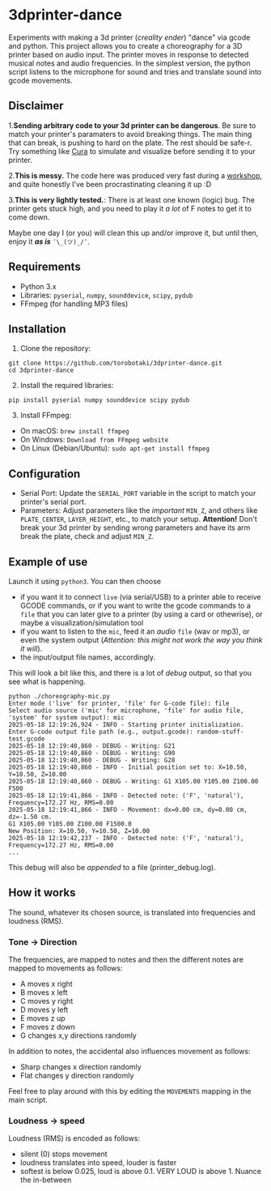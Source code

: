 # 3dprinter-dance
Experiments with making a 3d printer (_creality ender_) "dance" via gcode and python. 
This project allows you to create a choreography for a 3D printer based on audio input. The printer moves in response to detected musical notes and audio frequencies.
In the simplest version, the python script listens to the microphone for sound and tries and translate sound into gcode movements. 

## Disclaimer
1.**Sending arbitrary code to your 3d printer can be dangerous**. Be sure to match your printer's paramaters to avoid breaking things. The main thing that can break, is pushing to hard on the plate. The rest should be safe-r. Try something like [Cura](https://ultimaker.com/software/ultimaker-cura/) to simulate and visualize before sending it to your printer. 

2.**This is messy.** The code here was produced very fast during a [workshop](https://www.instagram.com/p/DFBHI3SumZL/), and quite honestly I've been procrastinating cleaning it up :D

3.**This is very lightly tested.**: There is at least one known (logic) bug. The printer gets stuck high, and you need to play it *a lot* of F notes to get it to come down. 

Maybe one day I (or you) will clean this up and/or improve it, but until then, enjoy it **_as is_**  ```¯\_(ツ)_/¯```.


## Requirements
* Python 3.x
* Libraries: ```pyserial```, ```numpy```, ```sounddevice```, ```scipy```, ```pydub```
* FFmpeg (for handling MP3 files)


## Installation

1. Clone the repository:

```
git clone https://github.com/torobotaki/3dprinter-dance.git
cd 3dprinter-dance
```

2. Install the required libraries:

```
pip install pyserial numpy sounddevice scipy pydub
```

3. Install FFmpeg:

* On macOS: ```brew install ffmpeg ```
* On Windows: ```Download from FFmpeg website ```
* On Linux (Debian/Ubuntu): ```sudo apt-get install ffmpeg ```

## Configuration

* Serial Port: Update the ```SERIAL_PORT``` variable in the script to match your printer's serial port.
* Parameters: Adjust parameters like  the *important* ```MIN_Z```, and others like ```PLATE_CENTER```, ```LAYER_HEIGHT```, etc., to match your setup. **Attention!** Don't break your 3d printer by sending wrong parameters and have its arm break the plate, check and adjust ```MIN_Z```.


## Example of use
Launch it using ```python3```. You can then choose 
* if you want it to connect ```live``` (via serial/USB) to a printer able to receive GCODE commands, or if you want to write the gcode commands to a ```file``` that you can later give to a printer (by using a card or othewrise), or maybe a visualization/simulation tool 
* if you want to listen to the ```mic```, feed it an _audio_ ```file``` (wav or mp3), or even the system output (_Attention: this might not work the way you think it will_).
* the input/output file names, accordingly.

This will look a bit like this, and there is a lot of _debug_ output, so that you see what is happening. 

	python ./choreography-mic.py
	Enter mode ('live' for printer, 'file' for G-code file): file
	Select audio source ('mic' for microphone, 'file' for audio file, 'system' for system output): mic
	2025-05-18 12:19:26,924 - INFO - Starting printer initialization.
	Enter G-code output file path (e.g., output.gcode): random-stuff-test.gcode
	2025-05-18 12:19:40,860 - DEBUG - Writing: G21
	2025-05-18 12:19:40,860 - DEBUG - Writing: G90
	2025-05-18 12:19:40,860 - DEBUG - Writing: G28
	2025-05-18 12:19:40,860 - INFO - Initial position set to: X=10.50, Y=10.50, Z=10.00
	2025-05-18 12:19:40,860 - DEBUG - Writing: G1 X105.00 Y105.00 Z100.00 F500
	2025-05-18 12:19:41,866 - INFO - Detected note: ('F', 'natural'), Frequency=172.27 Hz, RMS=0.00
	2025-05-18 12:19:41,866 - INFO - Movement: dx=0.00 cm, dy=0.00 cm, dz=-1.50 cm.
	G1 X105.00 Y105.00 Z100.00 F1500.0
	New Position: X=10.50, Y=10.50, Z=10.00
	2025-05-18 12:19:42,237 - INFO - Detected note: ('F', 'natural'), Frequency=172.27 Hz, RMS=0.00
	...
 

This debug will also be *appended* to a file (printer_debug.log). 


## How it works

The sound, whatever its chosen source, is translated into frequencies and loudness (RMS). 

### Tone -> Direction ###
The frequencies, are mapped to notes and then the different notes are mapped to movements as follows: 

- A moves x right
- B moves x left
- C moves y right
- D moves y left
- E moves z up
- F moves z down
- G changes x,y directions randomly

In addition to notes, the accidental also influences movement as follows: 
- Sharp changes x direction randomly 
- Flat changes y direction randomly 

Feel free to play around with this by editing the ```MOVEMENTS``` mapping in the main script. 

### Loudness -> speed ###
Loudness (RMS) is encoded as follows: 

- silent (0) stops movement
- loudness translates into speed, louder is faster
- softest is below 0.025, loud is above 0.1. VERY LOUD is above 1. Nuance the in-between



